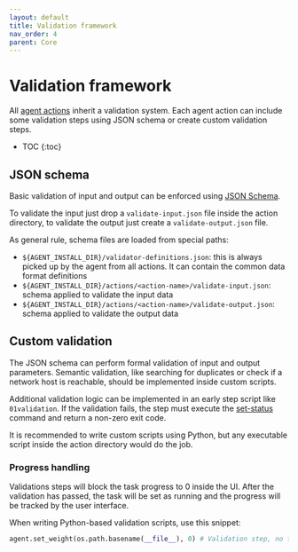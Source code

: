 ```yaml
---
layout: default
title: Validation framework
nav_order: 4
parent: Core
---
```


# Validation framework

All [agent actions]({{site.baseurl}}/core/agents) inherit a validation system.
Each agent action can include some validation steps using JSON schema or create
custom validation steps.

* TOC
{:toc}

## JSON schema

Basic validation of input and output can be enforced using [JSON
Schema](https://json-schema.org/).

To validate the input just drop a `validate-input.json` file inside the
action directory, to validate the output just create a
`validate-output.json` file.

As general rule, schema files are loaded from special paths:
- `${AGENT_INSTALL_DIR}/validator-definitions.json`: this is always picked
  up by the agent from all actions. It can contain the common data format
  definitions
- `${AGENT_INSTALL_DIR}/actions/<action-name>/validate-input.json`: schema
  applied to validate the input data
- `${AGENT_INSTALL_DIR}/actions/<action-name>/validate-output.json`:
  schema applied to validate the output data

## Custom validation

The JSON schema can perform formal validation of input and output parameters.
Semantic validation, like searching for duplicates or check if a network host is reachable,
should be implemented inside custom scripts.

Additional validation logic can be implemented in an early step script
like `01validation`. If the validation fails, the step must execute the
[set-status](#set-status) command and return a non-zero exit code.

It is recommended to write custom scripts using Python, but any executable script inside
the action directory would do the job.

### Progress handling

Validations steps will block the task progress to 0 inside the UI.
After the validation has passed, the task will be set as running and the progress will be
tracked by the user interface.

When writing Python-based validation scripts, use this snippet:
```python
agent.set_weight(os.path.basename(__file__), 0) # Validation step, no task progress at all
```
